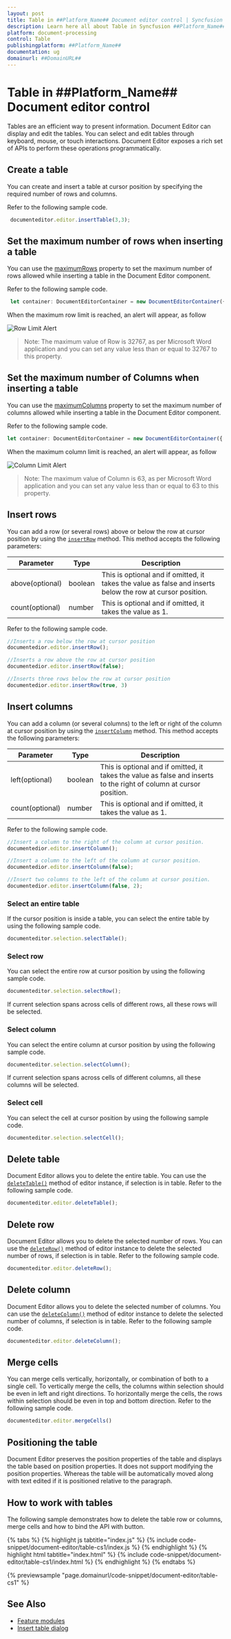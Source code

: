 ```yaml
---
layout: post
title: Table in ##Platform_Name## Document editor control | Syncfusion
description: Learn here all about Table in Syncfusion ##Platform_Name## Document editor control of Syncfusion Essential JS 2 and more.
platform: document-processing
control: Table 
publishingplatform: ##Platform_Name##
documentation: ug
domainurl: ##DomainURL##
---
```


# Table in ##Platform_Name## Document editor control

Tables are an efficient way to present information. Document Editor can display and edit the tables. You can select and edit tables through keyboard, mouse, or touch interactions. Document Editor exposes a rich set of APIs to perform these operations programmatically.

## Create a table

You can create and insert a table at cursor position by specifying the required number of rows and columns.

Refer to the following sample code.

```ts
 documenteditor.editor.insertTable(3,3);
```
## Set the maximum number of rows when inserting a table

You can use the [maximumRows](https://ej2.syncfusion.com/javascript/documentation/api/document-editor/documentEditorSettings#maximumrows) property to set the maximum number of rows allowed while inserting a table in the Document Editor component.

Refer to the following sample code.

```ts
 let container: DocumentEditorContainer = new DocumentEditorContainer({ documentEditorSettings: { maximumRows: 4 } });
```

When the maximum row limit is reached, an alert will appear, as follow 

![Row Limit Alert](images/Row_Limit_Alert.PNG) 

>Note: The maximum value of Row is 32767, as per Microsoft Word application and you can set any value less than or equal to 32767 to this property.
## Set the maximum number of Columns when inserting a table

You can use the [maximumColumns](https://ej2.syncfusion.com/javascript/documentation/api/document-editor/documentEditorSettings#maximumcolumns) property to set the maximum number of columns allowed while inserting a table in the Document Editor component.

Refer to the following sample code.

```ts
let container: DocumentEditorContainer = new DocumentEditorContainer({ documentEditorSettings: { maximumColumns: 4 } });
```

When the maximum column limit is reached, an alert will appear, as follow 

![Column Limit Alert](images/Column_Limit_Alert.PNG) 

>Note: The maximum value of Column is 63, as per Microsoft Word application and you can set any value less than or equal to 63 to this property.

## Insert rows

You can add a row (or several rows) above or below the row at cursor position by using the [`insertRow`](https://ej2.syncfusion.com/javascript/documentation/api/document-editor/editor#insertrow) method. This method accepts the following parameters:

Parameter | Type | Description
----------|------|-------------
above(optional) | boolean | This is optional and if omitted, it takes the value as false and inserts below the row at cursor position.
count(optional) | number | This is optional and if omitted, it takes the value as 1.

Refer to the following sample code.

```ts
//Inserts a row below the row at cursor position
documentedior.editor.insertRow();

//Inserts a row above the row at cursor position
documentedior.editor.insertRow(false);

//Inserts three rows below the row at cursor position
documentedior.editor.insertRow(true, 3)
```

## Insert columns

You can add a column (or several columns) to the left or right of the column at cursor position by using the [`insertColumn`](https://ej2.syncfusion.com/javascript/documentation/api/document-editor/editor#insertcolumn) method. This method accepts the following parameters:

Parameter | Type | Description
----------|------|-------------
left(optional) | boolean| This is optional and if omitted, it takes the value as false and inserts to the right of column at cursor position.
count(optional) | number |  This is optional and if omitted, it takes the value as 1.

Refer to the following sample code.

```ts
//Insert a column to the right of the column at cursor position.
documentedior.editor.insertColumn();

//Insert a column to the left of the column at cursor position.
documentedior.editor.insertColumn(false);

//Insert two columns to the left of the column at cursor position.
documentedior.editor.insertColumn(false, 2);
```

### Select an entire table

If the cursor position is inside a table, you can select the entire table by using the following sample code.

```ts
documenteditor.selection.selectTable();
```

### Select row

You can select the entire row at cursor position by using the following sample code.

```ts
documenteditor.selection.selectRow();
```

If current selection spans across cells of different rows, all these rows will be selected.

### Select column

You can select the entire column at cursor position by using the following sample code.

```ts
documenteditor.selection.selectColumn();
```

If current selection spans across cells of different columns, all these columns will be selected.

### Select cell

You can select the cell at cursor position by using the following sample code.

```ts
documenteditor.selection.selectCell();
```

## Delete table

Document Editor allows you to delete the entire table. You can use the [`deleteTable()`](https://ej2.syncfusion.com/javascript/documentation/api/document-editor/editor#deletetable) method of editor instance, if selection is in table. Refer to the following sample code.

```ts
documenteditor.editor.deleteTable();
```

## Delete row

Document Editor allows you to delete the selected number of rows. You can use the [`deleteRow()`](https://ej2.syncfusion.com/javascript/documentation/api/document-editor/editor#deleterow) method of editor instance to delete the selected number of rows, if selection is in table. Refer to the following sample code.

```ts
documenteditor.editor.deleteRow();
```

## Delete column

Document Editor allows you to delete the selected number of columns. You can use the [`deleteColumn()`](https://ej2.syncfusion.com/javascript/documentation/api/document-editor/editor#deletecolumn) method of editor instance to delete the selected number of columns, if selection is in table. Refer to the following sample code.

```ts
documenteditor.editor.deleteColumn();
```

## Merge cells

You can merge cells vertically, horizontally, or combination of both to a single cell. To vertically merge the cells, the columns within selection should be even in left and right directions. To horizontally merge the cells, the rows within selection should be even in top and bottom direction.
Refer to the following sample code.

```ts
documenteditor.editor.mergeCells()
```

## Positioning the table

Document Editor preserves the position properties of the table and displays the table based on position properties. It does not support modifying the position properties. Whereas the table will be automatically moved along with text edited if it is positioned relative to the paragraph.

## How to work with tables

The following sample demonstrates how to delete the table row or columns, merge cells and how to bind the API with button.

{% tabs %}
{% highlight js tabtitle="index.js" %}
{% include code-snippet/document-editor/table-cs1/index.js %}
{% endhighlight %}
{% highlight html tabtitle="index.html" %}
{% include code-snippet/document-editor/table-cs1/index.html %}
{% endhighlight %}
{% endtabs %}

{% previewsample "page.domainurl/code-snippet/document-editor/table-cs1" %}

## See Also

* [Feature modules](./feature-module)
* [Insert table dialog](./dialog#table-dialog)
